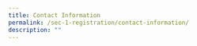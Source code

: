 ```yaml
---
title: Contact Information
permalink: /sec-1-registration/contact-information/
description: ""
---
```

